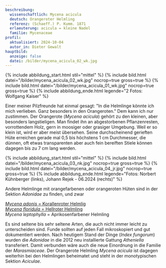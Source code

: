 ```yaml
---
beschreibung:
  wissenschaftlich: Mycena acicula
  deutsch: Orangeroter Helmling
  referenz: (Schaeff.) P. Kumm. 1871
  erlaeuterung: acicula = kleine Nadel
  familie: Mycenaceae
profil:
  aktualisiert: 2024-10-04
  autor_in: Dieter Gewalt
hauptbild:
  anzeige: false
  datei: /bilder/mycena_acicula_02_wk.jpg
---
```

{% include abbildung_start.html stil="mittel" %}
{% include bild.html datei="/bilder/mycena_acicula_02_wk.jpg" nocrop=true gross=true %}
{% include bild.html datei="/bilder/mycena_acicula_01_wk.jpg" nocrop=true gross=true %}
{% include abbildung_ende.html legende="2 Fotos: Wolfgang Kaiser" %}

Einer meiner Pilzfreunde hat einmal gesagt: "In die Helmlinge könnte ich mich verlieben. Ganz besonders in den Orangeroten." Dem kann ich nur zustimmen. Der Orangerote (*Mycena acicula*) gehört zu den kleinen, aber besonders langstieligen. Man findet ihn an abgestorbenen Pflanzenresten, vorrottendem Holz, gern in moosiger oder grasiger Umgebung. Weil er so klein ist, wird er aber meist übersehen. Seine durchscheinend gerieften Hüte erreichen gerade mal 0,5 bis höchstens 1 cm Durchmesser, die dünnen, oft etwas transparenten aber auch fein bereiften Stiele können dagegen bis zu 7 cm lang werden.

{% include abbildung_start.html stil="mittel" %}
{% include bild.html datei="/bilder/mycena_acicula_03_nk.jpg" nocrop=true gross=true %}
{% include bild.html datei="/bilder/mycena_acicula_04_jr.jpg" nocrop=true gross=true %}
{% include abbildung_ende.html legende="Fotos: Norbert Kühnberger (links), Johann Rejek - 06.2024 (rechts)" %}

Andere Helmlinge mit orangefarbenen oder orangeroten Hüten sind in der Sektion *Adonidae* zu finden, und zwar

[*Mycena adonis* = Korallenroter Helmlig](/pilze/mycena-adonis-korallenroter-helmling)\
[*Mycena floridula* = Hellroter Helmling](/pilze/mycena-floridula-hellroter-helmling)\
*Mycena leptophylla* = Aprikosenfarbener Helmling

Es sind seltene bis sehr seltene Arten, die auch nicht immer leicht zu unterscheiden sind. Funde sollten auf jeden Fall mikroskopiert und gut dokumentiert werden. Nach heutigem Stand der Dinge (*Index fungorum*) wurden die *Adonidae* in die 2012 neu installierte Gattung *Atheniella* transferiert. Damit verbunden wäre auch die neue Einordnung in die Familie der *Marasmiaceae*. Der Orangerote Helmling *Mycena acicula* ist dagegen weiterhin bei den Helmlingen beheimatet und steht in der monotypischen Sektion *Aciculae*.